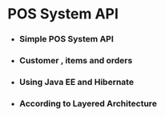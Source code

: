 <h1>POS System API</h1>

<ul>
    <li>
        <h3>Simple POS System API</h3>
    </li>
    <li>
        <h3>Customer , items and orders</h3>
    </li>
    <li>
        <h3>Using Java EE and Hibernate</h3>
    </li>
    <li>
        <h3>According to Layered Architecture  </h3>
    </li>
</ul>
